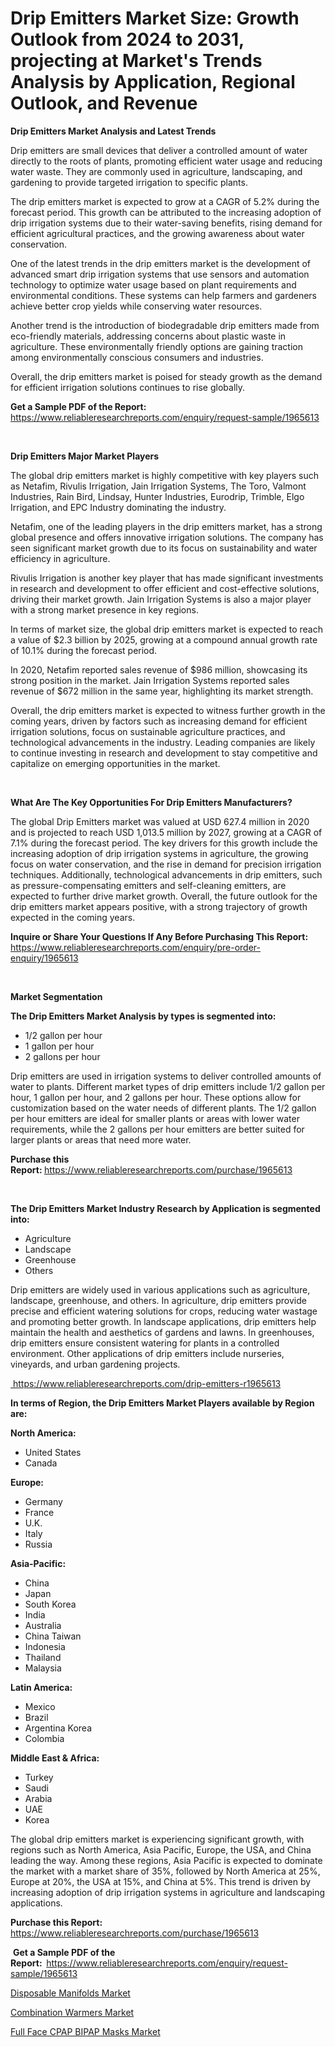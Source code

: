 <p><h1>Drip Emitters Market Size: Growth Outlook from 2024 to 2031, projecting at Market's Trends Analysis by Application, Regional Outlook, and Revenue</h1></p><p><strong>Drip Emitters Market Analysis and Latest Trends</strong></p>
<p><p>Drip emitters are small devices that deliver a controlled amount of water directly to the roots of plants, promoting efficient water usage and reducing water waste. They are commonly used in agriculture, landscaping, and gardening to provide targeted irrigation to specific plants.</p><p>The drip emitters market is expected to grow at a CAGR of 5.2% during the forecast period. This growth can be attributed to the increasing adoption of drip irrigation systems due to their water-saving benefits, rising demand for efficient agricultural practices, and the growing awareness about water conservation.</p><p>One of the latest trends in the drip emitters market is the development of advanced smart drip irrigation systems that use sensors and automation technology to optimize water usage based on plant requirements and environmental conditions. These systems can help farmers and gardeners achieve better crop yields while conserving water resources.</p><p>Another trend is the introduction of biodegradable drip emitters made from eco-friendly materials, addressing concerns about plastic waste in agriculture. These environmentally friendly options are gaining traction among environmentally conscious consumers and industries.</p><p>Overall, the drip emitters market is poised for steady growth as the demand for efficient irrigation solutions continues to rise globally.</p></p>
<p><strong>Get a Sample PDF of the Report:&nbsp;</strong> <a href="https://www.reliableresearchreports.com/enquiry/request-sample/1965613">https://www.reliableresearchreports.com/enquiry/request-sample/1965613</a></p>
<p>&nbsp;</p>
<p><strong>Drip Emitters Major Market Players</strong></p>
<p><p>The global drip emitters market is highly competitive with key players such as Netafim, Rivulis Irrigation, Jain Irrigation Systems, The Toro, Valmont Industries, Rain Bird, Lindsay, Hunter Industries, Eurodrip, Trimble, Elgo Irrigation, and EPC Industry dominating the industry. </p><p>Netafim, one of the leading players in the drip emitters market, has a strong global presence and offers innovative irrigation solutions. The company has seen significant market growth due to its focus on sustainability and water efficiency in agriculture. </p><p>Rivulis Irrigation is another key player that has made significant investments in research and development to offer efficient and cost-effective solutions, driving their market growth. Jain Irrigation Systems is also a major player with a strong market presence in key regions.</p><p>In terms of market size, the global drip emitters market is expected to reach a value of $2.3 billion by 2025, growing at a compound annual growth rate of 10.1% during the forecast period. </p><p>In 2020, Netafim reported sales revenue of $986 million, showcasing its strong position in the market. Jain Irrigation Systems reported sales revenue of $672 million in the same year, highlighting its market strength. </p><p>Overall, the drip emitters market is expected to witness further growth in the coming years, driven by factors such as increasing demand for efficient irrigation solutions, focus on sustainable agriculture practices, and technological advancements in the industry. Leading companies are likely to continue investing in research and development to stay competitive and capitalize on emerging opportunities in the market.</p></p>
<p>&nbsp;</p>
<p><strong>What Are The Key Opportunities For Drip Emitters Manufacturers?</strong></p>
<p><p>The global Drip Emitters market was valued at USD 627.4 million in 2020 and is projected to reach USD 1,013.5 million by 2027, growing at a CAGR of 7.1% during the forecast period. The key drivers for this growth include the increasing adoption of drip irrigation systems in agriculture, the growing focus on water conservation, and the rise in demand for precision irrigation techniques. Additionally, technological advancements in drip emitters, such as pressure-compensating emitters and self-cleaning emitters, are expected to further drive market growth. Overall, the future outlook for the drip emitters market appears positive, with a strong trajectory of growth expected in the coming years.</p></p>
<p><strong>Inquire or Share Your Questions If Any Before Purchasing This Report:</strong> <a href="https://www.reliableresearchreports.com/enquiry/pre-order-enquiry/1965613">https://www.reliableresearchreports.com/enquiry/pre-order-enquiry/1965613</a></p>
<p>&nbsp;</p>
<p><strong>Market Segmentation</strong></p>
<p><strong>The Drip Emitters Market Analysis by types is segmented into:</strong></p>
<p><ul><li>1/2 gallon per hour</li><li>1 gallon per hour</li><li>2 gallons per hour</li></ul></p>
<p><p>Drip emitters are used in irrigation systems to deliver controlled amounts of water to plants. Different market types of drip emitters include 1/2 gallon per hour, 1 gallon per hour, and 2 gallons per hour. These options allow for customization based on the water needs of different plants. The 1/2 gallon per hour emitters are ideal for smaller plants or areas with lower water requirements, while the 2 gallons per hour emitters are better suited for larger plants or areas that need more water.</p></p>
<p><strong>Purchase this Report:&nbsp;</strong><a href="https://www.reliableresearchreports.com/purchase/1965613">https://www.reliableresearchreports.com/purchase/1965613</a></p>
<p>&nbsp;</p>
<p><strong>The Drip Emitters Market Industry Research by Application is segmented into:</strong></p>
<p><ul><li>Agriculture</li><li>Landscape</li><li>Greenhouse</li><li>Others</li></ul></p>
<p><p>Drip emitters are widely used in various applications such as agriculture, landscape, greenhouse, and others. In agriculture, drip emitters provide precise and efficient watering solutions for crops, reducing water wastage and promoting better growth. In landscape applications, drip emitters help maintain the health and aesthetics of gardens and lawns. In greenhouses, drip emitters ensure consistent watering for plants in a controlled environment. Other applications of drip emitters include nurseries, vineyards, and urban gardening projects.</p></p>
<p><a href="https://www.reliableresearchreports.com/drip-emitters-r1965613">&nbsp;https://www.reliableresearchreports.com/drip-emitters-r1965613</a></p>
<p><strong>In terms of Region, the Drip Emitters Market Players available by Region are:</strong></p>
<p>
    <p> <strong> North America: </strong>
        <ul>
            <li>United States</li>
            <li>Canada</li>
        </ul>
        </p> 
    <p> <strong> Europe: </strong>
        <ul>
            <li>Germany</li>
            <li>France</li>
            <li>U.K.</li>
            <li>Italy</li>
            <li>Russia</li>
        </ul>
        </p> 
    <p> <strong> Asia-Pacific: </strong>
        <ul>
            <li>China</li>
            <li>Japan</li>
            <li>South Korea</li>
            <li>India</li>
            <li>Australia</li>
            <li>China Taiwan</li>
            <li>Indonesia</li>
            <li>Thailand</li>
            <li>Malaysia</li>
        </ul>
        </p> 
    <p> <strong> Latin America: </strong>
        <ul>
            <li>Mexico</li>
            <li>Brazil</li>
            <li>Argentina Korea</li>
            <li>Colombia</li>
        </ul>
        </p> 
    <p> <strong> Middle East & Africa: </strong>
        <ul>
            <li>Turkey</li>
            <li>Saudi</li>
            <li>Arabia</li>
            <li>UAE</li>
            <li>Korea</li>
        </ul>
    </p>
    </p>
<p><p>The global drip emitters market is experiencing significant growth, with regions such as North America, Asia Pacific, Europe, the USA, and China leading the way. Among these regions, Asia Pacific is expected to dominate the market with a market share of 35%, followed by North America at 25%, Europe at 20%, the USA at 15%, and China at 5%. This trend is driven by increasing adoption of drip irrigation systems in agriculture and landscaping applications.</p></p>
<p><strong>Purchase this Report: </strong><a href="https://www.reliableresearchreports.com/purchase/1965613">https://www.reliableresearchreports.com/purchase/1965613</a></p>
<p>&nbsp;<strong>Get a Sample PDF of the Report:&nbsp;&nbsp;</strong><a href="https://www.reliableresearchreports.com/enquiry/request-sample/1965613">https://www.reliableresearchreports.com/enquiry/request-sample/1965613</a></p>
<p><strong></strong></p>
<p><p><a href="https://faithful-glue-af3.notion.site/Disposable-Manifolds-Market-Size-and-Market-Trends-Complete-Industry-Overview-2024-to-2031-7ddd0afe1fe2420d995661284fedd693">Disposable Manifolds Market</a></p><p><a href="https://angry-finch-aaf.notion.site/Combination-Warmers-Market-Share-Evolution-and-Market-Growth-Trends-2024-2031-63ae6da6b7a14741afd1340d17f72810">Combination Warmers Market</a></p><p><a href="https://chivalrous-flock-a86.notion.site/Full-Face-CPAP-BIPAP-Masks-Market-Comprehensive-Assessment-by-Type-Application-and-Geography-49065318d9b042b79e11ed3eda40e3ff">Full Face CPAP BIPAP Masks Market</a></p></p>